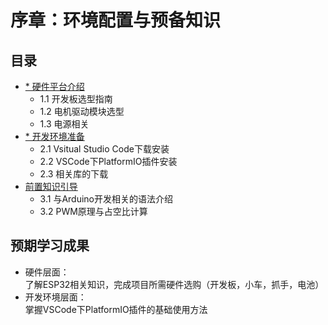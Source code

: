 # 序章：环境配置与预备知识

## 目录
- [* 硬件平台介绍](0_1_hardware_intro.md)
  * 1.1 开发板选型指南
  * 1.2 电机驱动模块选型
  * 1.3 电源相关
- [* 开发环境准备](0_2_dev_env.md)
  * 2.1 Vsitual Studio Code下载安装
  * 2.2 VSCode下PlatformIO插件安装
  * 2.3 相关库的下载
- [前置知识引导](0_3_prerequisites.md)
  * 3.1 与Arduino开发相关的语法介绍
  * 3.2 PWM原理与占空比计算

## 预期学习成果
- 硬件层面：<br>了解ESP32相关知识，完成项目所需硬件选购（开发板，小车，抓手，电池）
- 开发环境层面：<br>掌握VSCode下PlatformIO插件的基础使用方法